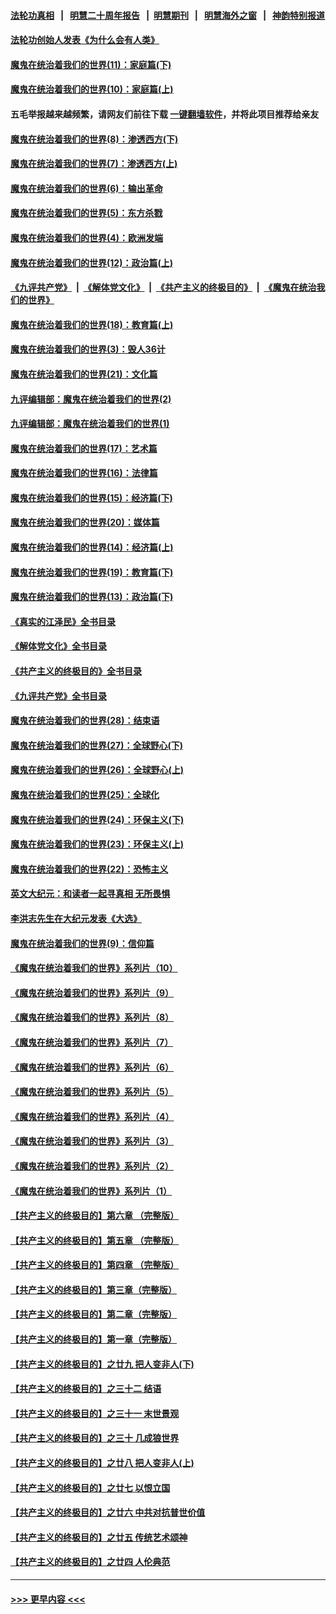 #### [法轮功真相](https://github.com/gfw-breaker/truth/blob/master/README.md?t=0) &nbsp;&nbsp;|&nbsp;&nbsp; [明慧二十周年报告](https://github.com/gfw-breaker/mh-reports/blob/master/README.md?t=0) &nbsp;&nbsp;|&nbsp;&nbsp;[明慧期刊](https://github.com/gfw-breaker/mh-qikan) &nbsp;&nbsp;|&nbsp;&nbsp; [明慧海外之窗](https://github.com/gfw-breaker/mh-news/blob/master/README.md?t=0) &nbsp;&nbsp;|&nbsp;&nbsp; [神韵特别报道](https://github.com/gfw-breaker/mh-news/blob/master/shenyun.md?t=0)
#### [法轮功创始人发表《为什么会有人类》](../pages/nsc422/n13912117.md?t=03301243) 
#### [魔鬼在统治着我们的世界(11)：家庭篇(下)](../pages/nsc422/n10440961.md?t=03301243) 
#### [魔鬼在统治着我们的世界(10)：家庭篇(上)](../pages/nsc422/n10435448.md?t=03301243) 
#### 五毛举报越来越频繁，请网友们前往下载 [一键翻墙软件](https://github.com/gfw-breaker/ssr-accounts)，并将此项目推荐给亲友
#### [魔鬼在统治着我们的世界(8)：渗透西方(下)](../pages/nsc422/n10429603.md?t=03301243) 
#### [魔鬼在统治着我们的世界(7)：渗透西方(上)](../pages/nsc422/n10426013.md?t=03301243) 
#### [魔鬼在统治着我们的世界(6)：输出革命](../pages/nsc422/n10421536.md?t=03301243) 
#### [魔鬼在统治着我们的世界(5)：东方杀戮](../pages/nsc422/n10417707.md?t=03301243) 
#### [魔鬼在统治着我们的世界(4)：欧洲发端](../pages/nsc422/n10414890.md?t=03301243) 
#### [魔鬼在统治着我们的世界(12)：政治篇(上)](../pages/nsc422/n10444576.md?t=03301243) 
#### [《九评共产党》](https://github.com/begood0513/9ping.md/blob/master/README.md) &nbsp;|&nbsp; [《解体党文化》](../../../../jtdwh.md/blob/master/README.md)  &nbsp;|&nbsp; [《共产主义的终极目的》](../../../../gczydzjmd.md/blob/master/README.md) &nbsp;|&nbsp; [《魔鬼在统治我们的世界》](../../../../mgztzwmdsj.md/blob/master/README.md) 
#### [魔鬼在统治着我们的世界(18)：教育篇(上)](../pages/nsc422/n10526970.md?t=03301243) 
#### [魔鬼在统治着我们的世界(3)：毁人36计](../pages/nsc422/n10411583.md?t=03301243) 
#### [魔鬼在统治着我们的世界(21)：文化篇](../pages/nsc422/n10597706.md?t=03301243) 
#### [九评编辑部：魔鬼在统治着我们的世界(2)](../pages/nsc422/n10410036.md?t=03301243) 
#### [九评编辑部：魔鬼在统治着我们的世界(1)](../pages/nsc422/n10406825.md?t=03301243) 
#### [魔鬼在统治着我们的世界(17)：艺术篇](../pages/nsc422/n10499093.md?t=03301243) 
#### [魔鬼在统治着我们的世界(16)：法律篇](../pages/nsc422/n10485969.md?t=03301243) 
#### [魔鬼在统治着我们的世界(15)：经济篇(下)](../pages/nsc422/n10469975.md?t=03301243) 
#### [魔鬼在统治着我们的世界(20)：媒体篇](../pages/nsc422/n10586579.md?t=03301243) 
#### [魔鬼在统治着我们的世界(14)：经济篇(上)](../pages/nsc422/n10457370.md?t=03301243) 
#### [魔鬼在统治着我们的世界(19)：教育篇(下)](../pages/nsc422/n10564808.md?t=03301243) 
#### [魔鬼在统治着我们的世界(13)：政治篇(下)](../pages/nsc422/n10448270.md?t=03301243) 
#### [《真实的江泽民》全书目录](../pages/nsc422/n13721399.md?t=03301243) 
#### [《解体党文化》全书目录](../pages/nsc422/n13721157.md?t=03301243) 
#### [《共产主义的终极目的》全书目录](../pages/nsc422/n13721048.md?t=03301243) 
#### [《九评共产党》全书目录](../pages/nsc422/n13708085.md?t=03301243) 
#### [魔鬼在统治着我们的世界(28)：结束语](../pages/nsc422/n10936246.md?t=03301243) 
#### [魔鬼在统治着我们的世界(27)：全球野心(下)](../pages/nsc422/n10928319.md?t=03301243) 
#### [魔鬼在统治着我们的世界(26)：全球野心(上)](../pages/nsc422/n10900318.md?t=03301243) 
#### [魔鬼在统治着我们的世界(25)：全球化](../pages/nsc422/n10788205.md?t=03301243) 
#### [魔鬼在统治着我们的世界(24)：环保主义(下)](../pages/nsc422/n10695307.md?t=03301243) 
#### [魔鬼在统治着我们的世界(23)：环保主义(上)](../pages/nsc422/n10688613.md?t=03301243) 
#### [魔鬼在统治着我们的世界(22)：恐怖主义](../pages/nsc422/n10614727.md?t=03301243) 
#### [英文大纪元：和读者一起寻真相 无所畏惧](../pages/nsc422/n12542027.md?t=03301243) 
#### [李洪志先生在大纪元发表《大选》](../pages/nsc422/n12534746.md?t=03301243) 
#### [魔鬼在统治着我们的世界(9)：信仰篇](../pages/nsc422/n10432159.md?t=03301243) 
#### [《魔鬼在统治着我们的世界》系列片（10）](../pages/nsc422/n12292670.md?t=03301243) 
#### [《魔鬼在统治着我们的世界》系列片（9）](../pages/nsc422/n12290859.md?t=03301243) 
#### [《魔鬼在统治着我们的世界》系列片（8）](../pages/nsc422/n12287445.md?t=03301243) 
#### [《魔鬼在统治着我们的世界》系列片（7）](../pages/nsc422/n12283425.md?t=03301243) 
#### [《魔鬼在统治着我们的世界》系列片（6）](../pages/nsc422/n12282314.md?t=03301243) 
#### [《魔鬼在统治着我们的世界》系列片（5）](../pages/nsc422/n12281419.md?t=03301243) 
#### [《魔鬼在统治着我们的世界》系列片（4）](../pages/nsc422/n12274024.md?t=03301243) 
#### [《魔鬼在统治着我们的世界》系列片（3）](../pages/nsc422/n12271322.md?t=03301243) 
#### [《魔鬼在统治着我们的世界》系列片（2）](../pages/nsc422/n12269049.md?t=03301243) 
#### [《魔鬼在统治着我们的世界》系列片（1）](../pages/nsc422/n12267575.md?t=03301243) 
#### [【共产主义的终极目的】第六章 （完整版）](../pages/nsc422/n11428913.md?t=03301243) 
#### [【共产主义的终极目的】第五章 （完整版）](../pages/nsc422/n11428912.md?t=03301243) 
#### [【共产主义的终极目的】第四章 （完整版）](../pages/nsc422/n11428907.md?t=03301243) 
#### [【共产主义的终极目的】第三章（完整版）](../pages/nsc422/n11428848.md?t=03301243) 
#### [【共产主义的终极目的】第二章（完整版）](../pages/nsc422/n11428831.md?t=03301243) 
#### [【共产主义的终极目的】第一章（完整版）](../pages/nsc422/n11417651.md?t=03301243) 
#### [【共产主义的终极目的】之廿九 把人变非人(下)](../pages/nsc422/n11344140.md?t=03301243) 
#### [【共产主义的终极目的】之三十二 结语](../pages/nsc422/n11360535.md?t=03301243) 
#### [【共产主义的终极目的】之三十一 末世景观](../pages/nsc422/n11351129.md?t=03301243) 
#### [【共产主义的终极目的】之三十 几成狼世界](../pages/nsc422/n11348280.md?t=03301243) 
#### [【共产主义的终极目的】之廿八 把人变非人(上)](../pages/nsc422/n11340492.md?t=03301243) 
#### [【共产主义的终极目的】之廿七 以恨立国](../pages/nsc422/n11336944.md?t=03301243) 
#### [【共产主义的终极目的】之廿六 中共对抗普世价值](../pages/nsc422/n11324785.md?t=03301243) 
#### [【共产主义的终极目的】之廿五 传统艺术颂神](../pages/nsc422/n11296396.md?t=03301243) 
#### [【共产主义的终极目的】之廿四 人伦典范](../pages/nsc422/n11296397.md?t=03301243) 

----
#### [ >>> 更早内容 <<< ](../indexes/nsc422-earlier.md)
